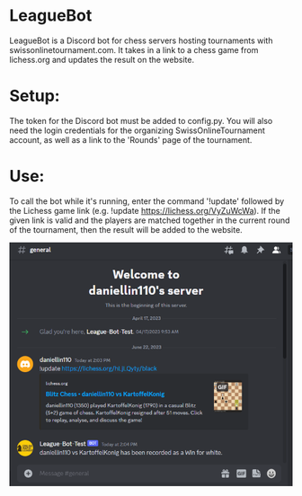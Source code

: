 # LeagueBot 
LeagueBot is a Discord bot for chess servers hosting tournaments with swissonlinetournament.com. It takes in a link to a chess game from lichess.org and updates the result on the website.

# Setup:
The token for the Discord bot must be added to config.py. You will also need the login credentials for the organizing SwissOnlineTournament account, as well as a link to the 'Rounds' page of the tournament.

# Use:
To call the bot while it's running, enter the command '!update' followed by the Lichess game link (e.g. !update https://lichess.org/VyZuWcWa). If the given link is valid and the players are matched together in the current round of the tournament, then the result will be added to the website.

![](screenshots/example.png)

